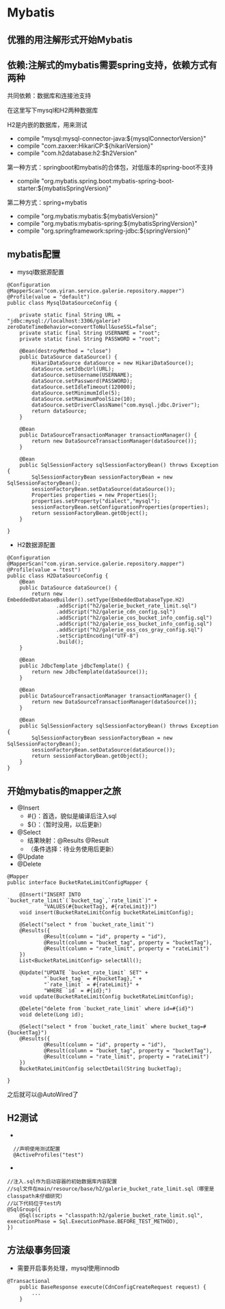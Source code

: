 Mybatis
===
优雅的用注解形式开始Mybatis
---
依赖:注解式的mybatis需要spring支持，依赖方式有两种
---
共同依赖：数据库和连接池支持

在这里写下mysql和H2两种数据库

H2是内嵌的数据库，用来测试
* compile "mysql:mysql-connector-java:${mysqlConnectorVersion}"
* compile "com.zaxxer:HikariCP:${hikariVersion}"
* compile "com.h2database:h2:$h2Version"

第一种方式：springboot和mybatis的合体包，对低版本的spring-boot不支持
* compile "org.mybatis.spring.boot:mybatis-spring-boot-starter:${mybatisSpringVersion}"

第二种方式：spring+mybatis
* compile "org.mybatis:mybatis:${mybatisVersion}"
* compile "org.mybatis:mybatis-spring:${mybatisSpringVersion}"
* compile "org.springframework:spring-jdbc:${springVersion}"

mybatis配置
---
* mysql数据源配置
```
@Configuration
@MapperScan("com.yiran.service.galerie.repository.mapper")
@Profile(value = "default")
public class MysqlDataSourceConfig {

    private static final String URL = "jdbc:mysql://localhost:3306/galerie?zeroDateTimeBehavior=convertToNull&useSSL=false";
    private static final String USERNAME = "root";
    private static final String PASSWORD = "root";

    @Bean(destroyMethod = "close")
    public DataSource dataSource() {
        HikariDataSource dataSource = new HikariDataSource();
        dataSource.setJdbcUrl(URL);
        dataSource.setUsername(USERNAME);
        dataSource.setPassword(PASSWORD);
        dataSource.setIdleTimeout(120000);
        dataSource.setMinimumIdle(5);
        dataSource.setMaximumPoolSize(10);
        dataSource.setDriverClassName("com.mysql.jdbc.Driver");
        return dataSource;
    }

    @Bean
    public DataSourceTransactionManager transactionManager() {
        return new DataSourceTransactionManager(dataSource());
    }

    @Bean
    public SqlSessionFactory sqlSessionFactoryBean() throws Exception {
        SqlSessionFactoryBean sessionFactoryBean = new SqlSessionFactoryBean();
        sessionFactoryBean.setDataSource(dataSource());
        Properties properties = new Properties();
        properties.setProperty("dialect","mysql");
        sessionFactoryBean.setConfigurationProperties(properties);
        return sessionFactoryBean.getObject();
    }

}
```
* H2数据源配置
```
@Configuration
@MapperScan("com.yiran.service.galerie.repository.mapper")
@Profile(value = "test")
public class H2DataSourceConfig {
    @Bean
    public DataSource dataSource() {
        return new EmbeddedDatabaseBuilder().setType(EmbeddedDatabaseType.H2)
                .addScript("h2/galerie_bucket_rate_limit.sql")
                .addScript("h2/galerie_cdn_config.sql")
                .addScript("h2/galerie_cos_bucket_info_config.sql")
                .addScript("h2/galerie_oss_bucket_info_config.sql")
                .addScript("h2/galerie_oss_cos_gray_config.sql")
                .setScriptEncoding("UTF-8")
                .build();
    }

    @Bean
    public JdbcTemplate jdbcTemplate() {
        return new JdbcTemplate(dataSource());
    }

    @Bean
    public DataSourceTransactionManager transactionManager() {
        return new DataSourceTransactionManager(dataSource());
    }

    @Bean
    public SqlSessionFactory sqlSessionFactoryBean() throws Exception {
        SqlSessionFactoryBean sessionFactoryBean = new SqlSessionFactoryBean();
        sessionFactoryBean.setDataSource(dataSource());
        return sessionFactoryBean.getObject();
    }
}
```
开始mybatis的mapper之旅
---
* @Insert
    * #{}：首选，貌似是编译后注入sql
    * ${}：（暂时没用，以后更新）
* @Select
    * 结果映射：@Results @Result
    * （条件选择：待业务使用后更新）
* @Update
* @Delete
```
@Mapper
public interface BucketRateLimitConfigMapper {

    @Insert("INSERT INTO `bucket_rate_limit`(`bucket_tag`,`rate_limit`)" +
            "VALUES(#{bucketTag}, #{rateLimit})")
    void insert(BucketRateLimitConfig bucketRateLimitConfig);

    @Select("select * from `bucket_rate_limit`")
    @Results({
            @Result(column = "id", property = "id"),
            @Result(column = "bucket_tag", property = "bucketTag"),
            @Result(column = "rate_limit", property = "rateLimit")
    })
    List<BucketRateLimitConfig> selectAll();

    @Update("UPDATE `bucket_rate_limit` SET" +
            "`bucket_tag` = #{bucketTag}," +
            "`rate_limit` = #{rateLimit}" +
            "WHERE `id` = #{id};")
    void update(BucketRateLimitConfig bucketRateLimitConfig);

    @Delete("delete from `bucket_rate_limit` where id=#{id}")
    void delete(Long id);

    @Select("select * from `bucket_rate_limit` where bucket_tag=#{bucketTag}")
    @Results({
            @Result(column = "id", property = "id"),
            @Result(column = "bucket_tag", property = "bucketTag"),
            @Result(column = "rate_limit", property = "rateLimit")
    })
    BucketRateLimitConfig selectDetail(String bucketTag);

}
```
之后就可以@AutoWired了

H2测试
---
* 
```
  //声明使用测试配置
  @ActiveProfiles("test")
```
* 
```
//注入.sql作为启动容器的初始数据库内容配置
//sql文件在main/resource/base/h2/galerie_bucket_rate_limit.sql（哪里是classpath未仔细研究）
//以下代码位于test内
@SqlGroup({
    @Sql(scripts = "classpath:h2/galerie_bucket_rate_limit.sql", executionPhase = Sql.ExecutionPhase.BEFORE_TEST_METHOD),
})
```

方法级事务回滚
---
* 需要开启事务处理，mysql使用innodb
```
@Transactional
    public BaseResponse execute(CdnConfigCreateRequest request) {
        ...
    }
```